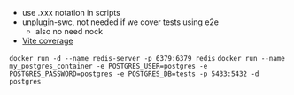 - use .xxx notation in scripts
- unplugin-swc, not needed if we cover tests using e2e
  - also no need nock
- [Vite coverage](https://vitest.dev/guide/coverage)

`docker run -d --name redis-server -p 6379:6379 redis`
`docker run --name my_postgres_container -e POSTGRES_USER=postgres -e POSTGRES_PASSWORD=postgres -e POSTGRES_DB=tests -p 5433:5432 -d postgres`
